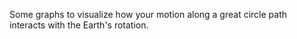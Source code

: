 Some graphs to visualize how your motion along a great circle path interacts with the Earth's rotation.
